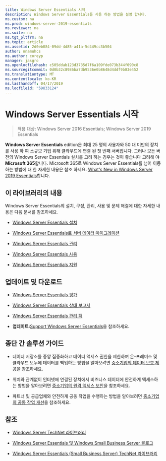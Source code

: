 ```yaml
---
title: Windows Server Essentials 시작
description: Windows Server Essentials를 사용 하는 방법을 설명 합니다.
ms.custom: na
ms.prod: windows-server-2019-essentials
ms.reviewer: na
ms.suite: na
ms.tgt_pltfrm: na
ms.topic: article
ms.assetid: 2d0eb084-09dd-4d85-a41a-5d449cc3b504
author: nnamuhcs
ms.author: coreyp
manager: jasgro
ms.openlocfilehash: c505ddab123d3735d7f6a109fde073b344f090c8
ms.sourcegitcommit: 0d0b32c8986ba7db9536e0b8648d4ddf9b03e452
ms.translationtype: MT
ms.contentlocale: ko-KR
ms.lasthandoff: 04/17/2019
ms.locfileid: "59833124"
---
```

# <a name="get-started-with-windows-server-essentials"></a>Windows Server Essentials 시작 

>적용 대상: Windows Server 2016 Essentials; Windows Server 2019 Essentials

**Windows Server Essentials** edition은 최대 25 명의 사용자와 50 대 미만의 장치를 사용 하 여 소규모 기업 위해 클라우드에 연결 된 첫 번째 서버입니다. 그러나 모든 버전의 Windows Server Essentials 설치를 고려 하는 경우는 것이 좋습니다 고려해 야 **Microsoft 365**합니다. Microsoft 365로 Windows Server Essentials를 넘어 이동 하는 방법에 대 한 자세한 내용은 참조 하세요. [What's New in Windows Server 2019 Essentials](what-s-new-19.md)합니다.
  
## <a name="in-this-library"></a>이 라이브러리의 내용  
 Windows Server Essentials의 설치, 구성, 관리, 사용 및 문제 해결에 대한 자세한 내용은 다음 문서를 참조하세요.  
  

-   [Windows Server Essentials 설치](../install/Install-Windows-Server-Essentials.md)   
  
-   [Windows Server Essentials로 서버 데이터 마이그레이션](../migrate/Migrate-Server-Data-to-Windows-Server-Essentials.md)  
  
-   [Windows Server Essentials 관리](../manage/Manage-Windows-Server-Essentials.md)  
  
-   [Windows Server Essentials 사용](../use/Use-Windows-Server-Essentials.md)  
  
-   [Windows Server Essentials 지원](../support/Support-Windows-Server-Essentials.md)  
  
## <a name="updates-and-downloads"></a>업데이트 및 다운로드  
  
-   [Windows Server Essentials 평가](https://technet.microsoft.com/evalcenter/dn205288.aspx?wt.mc_id=TEC_144_1_7)  
  
-   [Windows Server Essentials 상태 보고서](https://www.microsoft.com/download/details.aspx?id=35565)  
  
-   [Windows Server Essentials 관리 팩](https://www.microsoft.com/download/details.aspx?id=35560)  
 
  
-   **업데이트:**[Support Windows Server Essentials](../support/Support-Windows-Server-Essentials.md)을 참조하세요.  
  
## <a name="end-to-end-solution-guides"></a>종단 간 솔루션 가이드  
  
-    데이터 저장소를 중앙 집중화하고 데이터 액세스 권한을 제한하며 온-프레미스 및 클라우드 모두에 데이터를 백업하는 방법을 알아보려면 [중소기업의 데이터 보호 제공](https://technet.microsoft.com/library/dn582043.aspx)을 참조하세요.  
  
-    위치와 관계없이 인터넷에 연결된 장치에서 비즈니스 데이터에 안전하게 액세스하는 방법을 알아보려면 [중소기업의 원격 액세스 보안](https://technet.microsoft.com/library/dn629457.aspx)을 참조하세요.  
  
-    파트너 및 공급업체와 안전하게 공동 작업을 수행하는 방법을 알아보려면 [중소기업의 공동 작업 개선](https://technet.microsoft.com/library/dn747893.aspx)을 참조하세요.  
  
## <a name="see-also"></a>참조  
  
-   [Windows Server TechNet 라이브러리](https://technet.microsoft.com/library/bb625087.aspx)  
  
-   [Windows Server Essentials 및 Windows Small Business Server 블로그](http://blogs.technet.com/b/sbs/)  
  
-   [Windows Server Essentials (Small Business Server) TechNet 라이브러리](https://technet.microsoft.com/library/cc514417.aspx)
